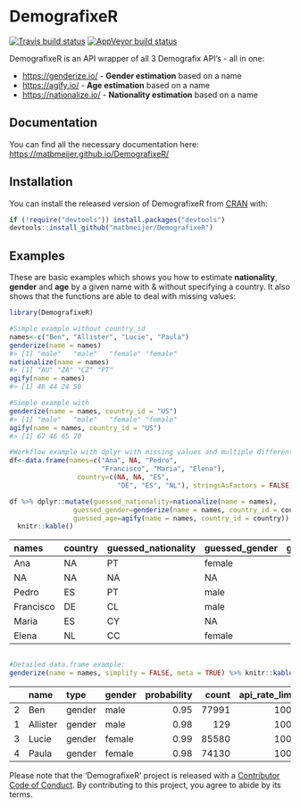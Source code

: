 
<!-- README.md is generated from README.Rmd. Please edit that file -->

# DemografixeR

<!-- badges: start -->

[![Travis build
status](https://travis-ci.org/matbmeijer/DemografixeR.svg?branch=master)](https://travis-ci.org/matbmeijer/DemografixeR)
[![AppVeyor build
status](https://ci.appveyor.com/api/projects/status/github/matbmeijer/DemografixeR?branch=master&svg=true)](https://ci.appveyor.com/project/matbmeijer/DemografixeR)
<!-- badges: end -->

DemografixeR is an API wrapper of all 3 Demografix API’s - all in one:

  - <https://genderize.io/> - **Gender estimation** based on a name
  - <https://agify.io/> - **Age estimation** based on a name
  - <https://nationalize.io/> - **Nationality estimation** based on a
    name

## Documentation

You can find all the necessary documentation here:
<https://matbmeijer.github.io/DemografixeR/>

## Installation

You can install the released version of DemografixeR from
[CRAN](https://CRAN.R-project.org) with:

``` r
if (!require("devtools")) install.packages("devtools")
devtools::install_github("matbmeijer/DemografixeR")
```

## Examples

These are basic examples which shows you how to estimate
**nationality**, **gender** and **age** by a given name with & without
specifying a country. It also shows that the functions are able to deal
with missing values:

``` r
library(DemografixeR)

#Simple example without country_id
names<-c("Ben", "Allister", "Lucie", "Paula")
genderize(name = names)
#> [1] "male"   "male"   "female" "female"
nationalize(name = names)
#> [1] "AU" "ZA" "CZ" "PT"
agify(name = names)
#> [1] 48 44 24 50

#Simple example with
genderize(name = names, country_id = "US")
#> [1] "male"   "male"   "female" "female"
agify(name = names, country_id = "US")
#> [1] 67 46 65 70

#Workflow example with dplyr with missing values and multiple different countries
df<-data.frame(names=c("Ana", NA, "Pedro",
                       "Francisco", "Maria", "Elena"),
                 country=c(NA, NA, "ES",
                           "DE", "ES", "NL"), stringsAsFactors = FALSE)

df %>% dplyr::mutate(guessed_nationality=nationalize(name = names),
                guessed_gender=genderize(name = names, country_id = country),
                guessed_age=agify(name = names, country_id = country)) %>% 
  knitr::kable()
```

| names     | country | guessed\_nationality | guessed\_gender | guessed\_age |
| :-------- | :------ | :------------------- | :-------------- | -----------: |
| Ana       | NA      | PT                   | female          |           58 |
| NA        | NA      | NA                   | NA              |           NA |
| Pedro     | ES      | PT                   | male            |           69 |
| Francisco | DE      | CL                   | male            |           58 |
| Maria     | ES      | CY                   | NA              |           59 |
| Elena     | NL      | CC                   | female          |           69 |

``` r

#Detailed data.frame example:
genderize(name = names, simplify = FALSE, meta = TRUE) %>% knitr::kable()
```

|   | name     | type   | gender | probability | count | api\_rate\_limit | api\_rate\_remaining | api\_rate\_reset | api\_request\_timestamp |
| - | :------- | :----- | :----- | ----------: | ----: | ---------------: | -------------------: | ---------------: | :---------------------- |
| 2 | Ben      | gender | male   |        0.95 | 77991 |             1000 |                  766 |            43756 | 2020-04-13 11:50:43     |
| 1 | Allister | gender | male   |        0.98 |   129 |             1000 |                  766 |            43756 | 2020-04-13 11:50:43     |
| 3 | Lucie    | gender | female |        0.99 | 85580 |             1000 |                  766 |            43756 | 2020-04-13 11:50:43     |
| 4 | Paula    | gender | female |        0.98 | 74130 |             1000 |                  766 |            43756 | 2020-04-13 11:50:43     |

Please note that the ‘DemografixeR’ project is released with a
[Contributor Code of Conduct](CODE_OF_CONDUCT.md). By contributing to
this project, you agree to abide by its terms.
